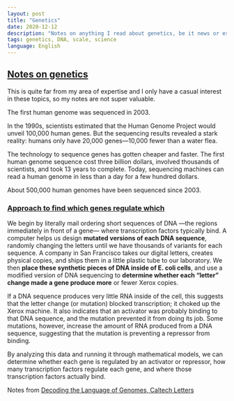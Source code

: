 ```yaml
---
layout: post
title: "Genetics"
date: 2020-12-12
description: "Notes on anything I read about genetics, be it news or essays. This is far from my area of expertise."
tags: genetics, DNA, scale, science
language: English
---
```


## [Notes on genetics](#notes-on-genetics)
This is quite far from my area of expertise and I only have a casual interest in these topics, so my notes are not super valuable.


The first human genome was sequenced in 2003. 

In the 1990s, scientists estimated that the Human Genome Project would unveil 100,000 human genes. But the sequencing results revealed a stark reality: humans only have 20,000 genes—10,000 fewer than a water flea.

The technology to sequence genes has gotten cheaper and faster. The first human genome sequence cost three billion dollars, involved thousands of scientists, and took 13 years to complete. Today, sequencing machines can read a human genome in less than a day for a few hundred dollars.

About 500,000 human genomes have been sequenced since 2003.

### [Approach to find which genes regulate which](#approach-to-find-which-genes-regulate-which)

We begin by literally mail ordering short sequences of DNA —the regions immediately in front of a gene— where transcription factors typically bind. A computer helps us design **mutated versions of each DNA sequence**, randomly changing the letters until we have thousands of variants for each sequence. A company in San Francisco takes our digital letters, creates physical copies, and ships them in a little plastic tube to our laboratory. We then **place these synthetic pieces of DNA inside of E. coli cells**, and use a modified version of DNA sequencing to **determine whether each “letter” change made a gene produce more** or fewer Xerox copies.

If a DNA sequence produces very little RNA inside of the cell, this suggests that the letter change (or mutation) blocked transcription; it choked up the Xerox machine. It also indicates that an activator was probably binding to that DNA sequence, and the mutation prevented it from doing its job. Some mutations, however, increase the amount of RNA produced from a DNA sequence, suggesting that the mutation is preventing a repressor from binding.

By analyzing this data and running it through mathematical models, we can determine whether each gene is regulated by an activator or repressor, how many transcription factors regulate each gene, and where those transcription factors actually bind.

Notes from [Decoding the Language of Genomes, Caltech Letters](https://caltechletters.org/science/decoding-the-language-of-genomes)
